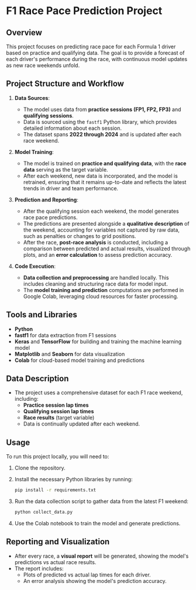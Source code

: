 # F1 Race Pace Prediction Project

## Overview
This project focuses on predicting race pace for each Formula 1 driver based on practice and qualifying data. The goal is to provide a forecast of each driver's performance during the race, with continuous model updates as new race weekends unfold.

## Project Structure and Workflow
1. **Data Sources**: 
   - The model uses data from **practice sessions (FP1, FP2, FP3)** and **qualifying sessions**. 
   - Data is sourced using the `fastf1` Python library, which provides detailed information about each session.
   - The dataset spans **2022 through 2024** and is updated after each race weekend.

2. **Model Training**:
   - The model is trained on **practice and qualifying data**, with the **race data** serving as the target variable.
   - After each weekend, new data is incorporated, and the model is retrained, ensuring that it remains up-to-date and reflects the latest trends in driver and team performance.

3. **Prediction and Reporting**:
   - After the qualifying session each weekend, the model generates race pace predictions.
   - The predictions are presented alongside a **qualitative description** of the weekend, accounting for variables not captured by raw data, such as penalties or changes to grid positions.
   - After the race, **post-race analysis** is conducted, including a comparison between predicted and actual results, visualized through plots, and an **error calculation** to assess prediction accuracy.

4. **Code Execution**:
   - **Data collection and preprocessing** are handled locally. This includes cleaning and structuring race data for model input.
   - The **model training and prediction** computations are performed in Google Colab, leveraging cloud resources for faster processing.

## Tools and Libraries
- **Python**
- **fastf1** for data extraction from F1 sessions
- **Keras** and **TensorFlow** for building and training the machine learning model
- **Matplotlib** and **Seaborn** for data visualization
- **Colab** for cloud-based model training and predictions

## Data Description
- The project uses a comprehensive dataset for each F1 race weekend, including:
  - **Practice session lap times**
  - **Qualifying session lap times**
  - **Race results** (target variable)
  - Data is continually updated after each weekend.

## Usage
To run this project locally, you will need to:
1. Clone the repository.
2. Install the necessary Python libraries by running:

    ```bash
    pip install -r requirements.txt
    ```

3. Run the data collection script to gather data from the latest F1 weekend:

    ```bash
    python collect_data.py
    ```

4. Use the Colab notebook to train the model and generate predictions.

## Reporting and Visualization
- After every race, a **visual report** will be generated, showing the model's predictions vs actual race results.
- The report includes:
  - Plots of predicted vs actual lap times for each driver.
  - An error analysis showing the model's prediction accuracy.

